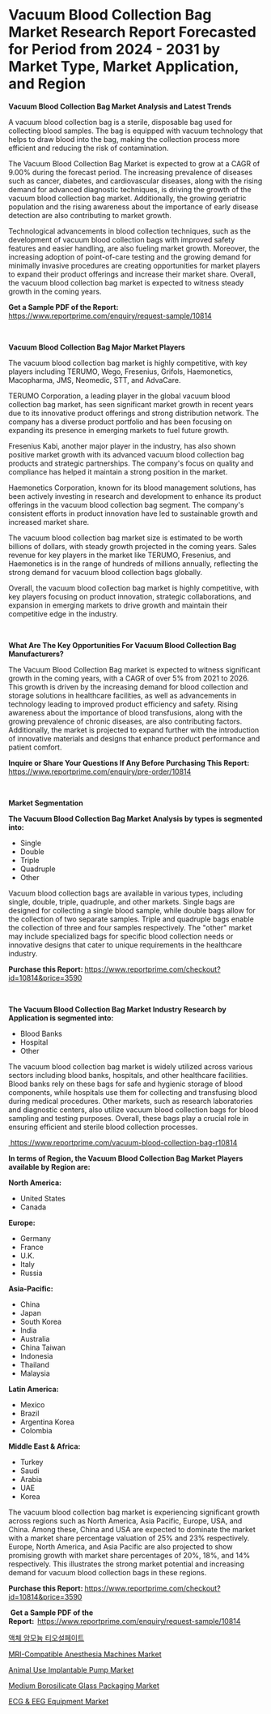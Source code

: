 <p><h1>Vacuum Blood Collection Bag Market Research Report Forecasted for Period from 2024 -  2031 by Market Type, Market Application, and Region</h1></p><p><strong>Vacuum Blood Collection Bag Market Analysis and Latest Trends</strong></p>
<p><p>A vacuum blood collection bag is a sterile, disposable bag used for collecting blood samples. The bag is equipped with vacuum technology that helps to draw blood into the bag, making the collection process more efficient and reducing the risk of contamination.</p><p>The Vacuum Blood Collection Bag Market is expected to grow at a CAGR of 9.00% during the forecast period. The increasing prevalence of diseases such as cancer, diabetes, and cardiovascular diseases, along with the rising demand for advanced diagnostic techniques, is driving the growth of the vacuum blood collection bag market. Additionally, the growing geriatric population and the rising awareness about the importance of early disease detection are also contributing to market growth.</p><p>Technological advancements in blood collection techniques, such as the development of vacuum blood collection bags with improved safety features and easier handling, are also fueling market growth. Moreover, the increasing adoption of point-of-care testing and the growing demand for minimally invasive procedures are creating opportunities for market players to expand their product offerings and increase their market share. Overall, the vacuum blood collection bag market is expected to witness steady growth in the coming years.</p></p>
<p><strong>Get a Sample PDF of the Report:&nbsp;</strong> <a href="https://www.reportprime.com/enquiry/request-sample/10814">https://www.reportprime.com/enquiry/request-sample/10814</a></p>
<p>&nbsp;</p>
<p><strong>Vacuum Blood Collection Bag Major Market Players</strong></p>
<p><p>The vacuum blood collection bag market is highly competitive, with key players including TERUMO, Wego, Fresenius, Grifols, Haemonetics, Macopharma, JMS, Neomedic, STT, and AdvaCare.</p><p>TERUMO Corporation, a leading player in the global vacuum blood collection bag market, has seen significant market growth in recent years due to its innovative product offerings and strong distribution network. The company has a diverse product portfolio and has been focusing on expanding its presence in emerging markets to fuel future growth.</p><p>Fresenius Kabi, another major player in the industry, has also shown positive market growth with its advanced vacuum blood collection bag products and strategic partnerships. The company's focus on quality and compliance has helped it maintain a strong position in the market.</p><p>Haemonetics Corporation, known for its blood management solutions, has been actively investing in research and development to enhance its product offerings in the vacuum blood collection bag segment. The company's consistent efforts in product innovation have led to sustainable growth and increased market share.</p><p>The vacuum blood collection bag market size is estimated to be worth billions of dollars, with steady growth projected in the coming years. Sales revenue for key players in the market like TERUMO, Fresenius, and Haemonetics is in the range of hundreds of millions annually, reflecting the strong demand for vacuum blood collection bags globally.</p><p>Overall, the vacuum blood collection bag market is highly competitive, with key players focusing on product innovation, strategic collaborations, and expansion in emerging markets to drive growth and maintain their competitive edge in the industry.</p></p>
<p>&nbsp;</p>
<p><strong>What Are The Key Opportunities For Vacuum Blood Collection Bag Manufacturers?</strong></p>
<p><p>The Vacuum Blood Collection Bag market is expected to witness significant growth in the coming years, with a CAGR of over 5% from 2021 to 2026. This growth is driven by the increasing demand for blood collection and storage solutions in healthcare facilities, as well as advancements in technology leading to improved product efficiency and safety. Rising awareness about the importance of blood transfusions, along with the growing prevalence of chronic diseases, are also contributing factors. Additionally, the market is projected to expand further with the introduction of innovative materials and designs that enhance product performance and patient comfort.</p></p>
<p><strong>Inquire or Share Your Questions If Any Before Purchasing This Report:</strong> <a href="https://www.reportprime.com/enquiry/pre-order/10814">https://www.reportprime.com/enquiry/pre-order/10814</a></p>
<p>&nbsp;</p>
<p><strong>Market Segmentation</strong></p>
<p><strong>The Vacuum Blood Collection Bag Market Analysis by types is segmented into:</strong></p>
<p><ul><li>Single</li><li>Double</li><li>Triple</li><li>Quadruple</li><li>Other</li></ul></p>
<p><p>Vacuum blood collection bags are available in various types, including single, double, triple, quadruple, and other markets. Single bags are designed for collecting a single blood sample, while double bags allow for the collection of two separate samples. Triple and quadruple bags enable the collection of three and four samples respectively. The "other" market may include specialized bags for specific blood collection needs or innovative designs that cater to unique requirements in the healthcare industry.</p></p>
<p><strong>Purchase this Report:&nbsp;</strong><a href="https://www.reportprime.com/checkout?id=10814&price=3590">https://www.reportprime.com/checkout?id=10814&price=3590</a></p>
<p>&nbsp;</p>
<p><strong>The Vacuum Blood Collection Bag Market Industry Research by Application is segmented into:</strong></p>
<p><ul><li>Blood Banks</li><li>Hospital</li><li>Other</li></ul></p>
<p><p>The vacuum blood collection bag market is widely utilized across various sectors including blood banks, hospitals, and other healthcare facilities. Blood banks rely on these bags for safe and hygienic storage of blood components, while hospitals use them for collecting and transfusing blood during medical procedures. Other markets, such as research laboratories and diagnostic centers, also utilize vacuum blood collection bags for blood sampling and testing purposes. Overall, these bags play a crucial role in ensuring efficient and sterile blood collection processes.</p></p>
<p><a href="https://www.reportprime.com/vacuum-blood-collection-bag-r10814">&nbsp;https://www.reportprime.com/vacuum-blood-collection-bag-r10814</a></p>
<p><strong>In terms of Region, the Vacuum Blood Collection Bag Market Players available by Region are:</strong></p>
<p>
    <p> <strong> North America: </strong>
        <ul>
            <li>United States</li>
            <li>Canada</li>
        </ul>
        </p> 
    <p> <strong> Europe: </strong>
        <ul>
            <li>Germany</li>
            <li>France</li>
            <li>U.K.</li>
            <li>Italy</li>
            <li>Russia</li>
        </ul>
        </p> 
    <p> <strong> Asia-Pacific: </strong>
        <ul>
            <li>China</li>
            <li>Japan</li>
            <li>South Korea</li>
            <li>India</li>
            <li>Australia</li>
            <li>China Taiwan</li>
            <li>Indonesia</li>
            <li>Thailand</li>
            <li>Malaysia</li>
        </ul>
        </p> 
    <p> <strong> Latin America: </strong>
        <ul>
            <li>Mexico</li>
            <li>Brazil</li>
            <li>Argentina Korea</li>
            <li>Colombia</li>
        </ul>
        </p> 
    <p> <strong> Middle East & Africa: </strong>
        <ul>
            <li>Turkey</li>
            <li>Saudi</li>
            <li>Arabia</li>
            <li>UAE</li>
            <li>Korea</li>
        </ul>
    </p>
    </p>
<p><p>The vacuum blood collection bag market is experiencing significant growth across regions such as North America, Asia Pacific, Europe, USA, and China. Among these, China and USA are expected to dominate the market with a market share percentage valuation of 25% and 23% respectively. Europe, North America, and Asia Pacific are also projected to show promising growth with market share percentages of 20%, 18%, and 14% respectively. This illustrates the strong market potential and increasing demand for vacuum blood collection bags in these regions.</p></p>
<p><strong>Purchase this Report: </strong><a href="https://www.reportprime.com/checkout?id=10814&price=3590">https://www.reportprime.com/checkout?id=10814&price=3590</a></p>
<p>&nbsp;<strong>Get a Sample PDF of the Report:&nbsp;&nbsp;</strong><a href="https://www.reportprime.com/enquiry/request-sample/10814">https://www.reportprime.com/enquiry/request-sample/10814</a></p>
<p><strong></strong></p>
<p><p><a href="https://github.com/nigaleamar09/Market-Research-Report-List-2/blob/main/8156322106826.md">액체 암모늄 티오설페이트</a></p><p><a href="https://medium.com/@brendafgmorris532/mri-compatible-anesthesia-machines-market-industry-trends-and-forecast-for-period-from-2024-to-c354add32ccf">MRI-Compatible Anesthesia Machines Market</a></p><p><a href="https://github.com/maesanjaya8/Market-Research-Report-List-1/blob/main/animal-use-implantable-pump-market.md">Animal Use Implantable Pump Market</a></p><p><a href="https://github.com/sowravmitra0/Market-Research-Report-List-2/blob/main/medium-borosilicate-glass-packaging-market.md">Medium Borosilicate Glass Packaging Market</a></p><p><a href="https://medium.com/@kimvicki3211/deep-dive-into-the-ecg-eeg-equipment-market-itstrends-market-segmentation-and-competitive-476a052535da">ECG & EEG Equipment Market</a></p></p>